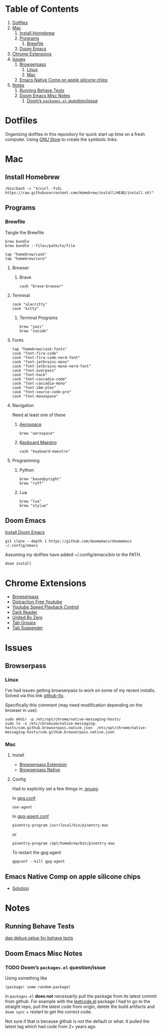 
# Table of Contents

1.  [Dotfiles](#org3322380)
2.  [Mac](#orgeb1448d)
    1.  [Install Homebrew](#org2006dd0)
    2.  [Programs](#org6c358e4)
        1.  [Brewfile](#org392c3da)
    3.  [Doom Emacs](#org318a59a)
3.  [Chrome Extensions](#orga3284c9)
4.  [Issues](#orgae1b28d)
    1.  [Browserpass](#org266c43c)
        1.  [Linux](#org93a867f)
        2.  [Mac](#org308fe3b)
    2.  [Emacs Native Comp on apple silicone chips](#org00d2945)
5.  [Notes](#org2b5ba89)
    1.  [Running Behave Tests](#org1b2d784)
    2.  [Doom Emacs Misc Notes](#orgd569363)
        1.  [Doom&rsquo;s `packages.el` question/issue](#org43f7c55)



<a id="org3322380"></a>

# Dotfiles

Organizing dotfiles in this repository for quick start up time on a fresh computer. Using [GNU Stow](https://www.gnu.org/software/stow/) to create the symbolic links.


<a id="orgeb1448d"></a>

# Mac


<a id="org2006dd0"></a>

## Install Homebrew

    /bin/bash -c "$(curl -fsSL https://raw.githubusercontent.com/Homebrew/install/HEAD/install.sh)"


<a id="org6c358e4"></a>

## Programs


<a id="org392c3da"></a>

### Brewfile

Tangle the Brewfile

    brew bundle
    brew bundle --file=/path/to/file

    tap "homebrew/cask"
    tap "homebrew/core"

1.  Browser

    1.  Brave
    
            cask "brave-browser"

2.  Terminal

        cask "alacritty"
        cask "kitty"
    
    1.  Terminal Programs
    
            brew "yazi"
            brew "zoxide"

3.  Fonts

        tap "homebrew/cask-fonts"
        cask "font-fira-code"
        cask "font-fira-code-nerd-font"
        cask "font-jetbrains-mono"
        cask "font-jetbrains-mono-nerd-font"
        cask "font-overpass"
        cask "font-hack"
        cask "font-cascadia-code"
        cask "font-cascadia-mono"
        cask "font-ibm-plex"
        cask "font-source-code-pro"
        cask "font-monaspace"

4.  Navigation

    Need at least one of these
    
    1.  [Aerospace](https://github.com/nikitabobko/AeroSpace)
    
            brew "aerospace"
    
    2.  [Keyboard Maestro](https://www.keyboardmaestro.com/main/)
    
            cask "keyboard-maestro"

5.  Programming

    1.  Python
    
            brew "basedpyright"
            brew "ruff"
    
    2.  Lua
    
            brew "lua"
            brew "stylua"


<a id="org318a59a"></a>

## Doom Emacs

[Install Doom Emacs](https://github.com/doomemacs/doomemacs)

    git clone --depth 1 https://github.com/doomemacs/doomemacs ~/.config/emacs

Assuming my dotfiles have added ~/.config/emacs/bin to the PATH.

    doom install


<a id="orga3284c9"></a>

# Chrome Extensions

-   [Browserpass](https://chrome.google.com/webstore/detail/browserpass/naepdomgkenhinolocfifgehidddafch?hl=en)
-   [Distraction Free Youtube](https://chrome.google.com/webstore/detail/df-tube-distraction-free/mjdepdfccjgcndkmemponafgioodelna?hl=en)
-   [Youtube Speed Playback Control](https://chrome.google.com/webstore/detail/youtube-playback-speed-co/hdannnflhlmdablckfkjpleikpphncik/reviews?hl=en)
-   [Dark Reader](https://chrome.google.com/webstore/detail/dark-reader/eimadpbcbfnmbkopoojfekhnkhdbieeh?hl=en-US)
-   [United By Zero](https://chrome.google.com/webstore/detail/united-by-zero/cnicehoklaonpoobcjbagnmbchlacmpk)
-   [Tab Groups](https://chrome.google.com/webstore/detail/tab-groups-extension/nplimhmoanghlebhdiboeellhgmgommi?hl=en#:~:text=Tab%20Groups%20Extension&text=Automatically%20group%20tabs%2C%20save%20tabs,tabs%20through%20custom%20matching%20rules.)
-   [Tab Suspender](https://chrome.google.com/webstore/detail/tab-suspender/fiabciakcmgepblmdkmemdbbkilneeeh/related?hl=en)


<a id="orgae1b28d"></a>

# Issues


<a id="org266c43c"></a>

## Browserpass


<a id="org93a867f"></a>

### Linux

I&rsquo;ve had issues getting browserpass to work on some of my recent installs. Solved via this link [github-fix](https://github.com/browserpass/browserpass-extension/issues/158).

Specifically this comment (may need modification depending on the browser in use):

    sudo mkdir -p /etc/opt/chrome/native-messaging-hosts/
    sudo ln -s /etc/chromium/native-messaging-hosts/com.github.browserpass.native.json  /etc/opt/chrome/native-messaging-hosts/com.github.browserpass.native.json


<a id="org308fe3b"></a>

### Mac

1.  Install

    -   [Browserpass Extension](https://github.com/browserpass/browserpass-extension)
    -   [Browserpass Native](https://github.com/browserpass/browserpass-native)

2.  Config

    Had to explicitly set a few things in [.gnupg](file:///Users/troyfischer/.gnupg/).
    
    In [gpg.conf](file:///Users/troyfischer/.gnupg/gpg.conf)
    
        use-agent
    
    In [gpg-agent.conf](file:///Users/troyfischer/.gnupg/gpg-agent.conf)
    
        pinentry-program /usr/local/bin/pinentry-mac
    
    or
    
        pinentry-program /opt/homebrew/bin/pinentry-mac
    
    To restart the gpg agent
    
        gpgconf --kill gpg-agent


<a id="org00d2945"></a>

## Emacs Native Comp on apple silicone chips

-   [Solution](https://github.com/d12frosted/homebrew-emacs-plus/issues/562)


<a id="org2b5ba89"></a>

# Notes


<a id="org1b2d784"></a>

## Running Behave Tests

[dap debug setup for behave tests](https://stackoverflow.com/questions/52725150/how-to-debug-behave-bdd-scenario-using-python-debugger-and-visual-studio-code)


<a id="orgd569363"></a>

## Doom Emacs Misc Notes


<a id="org43f7c55"></a>

### TODO Doom&rsquo;s `packages.el` question/issue

Using something like

    (package! some-random-package)

in `packages.el` **does not** necessarily pull the package from its latest commit from github. For example with the [leetcode.el](https://github.com/kaiwk/leetcode.el) package I had to go to the straight repo, pull the latest code from origin, delete the build artifacts and `doom sync` + restart to get the correct code.

Not sure if that is because github is not the default or what. It pulled the latest tag which had code from 2+ years ago.


